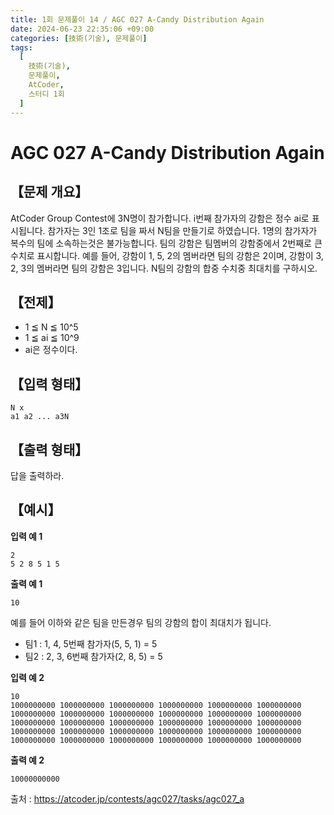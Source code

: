 ```yaml
---
title: 1회 문제풀이 14 / AGC 027 A-Candy Distribution Again
date: 2024-06-23 22:35:06 +09:00
categories: [技術(기술), 문제풀이]
tags:
  [
    技術(기술),
    문제풀이,
    AtCoder,
    스터디 1회
  ]
---
```

# AGC 027 A-Candy Distribution Again
## 【문제 개요】
AtCoder Group Contest에 3N명이 참가합니다. i번째 참가자의 강함은 정수 ai로 표시됩니다. 
참가자는 3인 1조로 팀을 짜서 N팀을 만들기로 하였습니다. 1명의 참가자가 복수의 팀에 소속하는것은 불가능합니다.
팀의 강함은 팀멤버의 강함중에서 2번째로 큰 수치로 표시합니다. 예를 들어, 강함이 1, 5, 2의 멤버라면 팀의 강함은 2이며, 강함이 3, 2, 3의 멤버라면 팀의 강함은 3입니다.
N팀의 강함의 합중 수치중 최대치를 구하시오.

## 【전제】
- 1 ≦ N ≦ 10^5
- 1 ≦ ai ≦ 10^9
- ai은 정수이다.

## 【입력 형태】
```
N x
a1 a2 ... a3N
```

## 【출력 형태】
답을 출력하라.

## 【예시】

**입력 예 1**

```
2
5 2 8 5 1 5
```

**출력 예 1**

```
10
```
예를 들어 이하와 같은 팀을 만든경우 팀의 강함의 합이 최대치가 됩니다.
- 팀1 : 1, 4, 5번째 참가자(5, 5, 1) = 5
- 팀2 : 2, 3, 6번째 참가자(2, 8, 5) = 5

**입력 예 2**

```
10
1000000000 1000000000 1000000000 1000000000 1000000000 1000000000 1000000000 1000000000 1000000000 1000000000 1000000000 1000000000 1000000000 1000000000 1000000000 1000000000 1000000000 1000000000 1000000000 1000000000 1000000000 1000000000 1000000000 1000000000 1000000000 1000000000 1000000000 1000000000 1000000000 1000000000
```

**출력 예 2**

```
10000000000
```

출처 : <a href="https://atcoder.jp/contests/agc027/tasks/agc027_a">https://atcoder.jp/contests/agc027/tasks/agc027_a</a> 